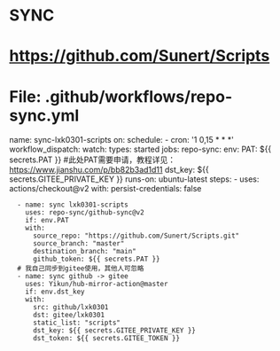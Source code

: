 # SYNC
# https://github.com/Sunert/Scripts


# File: .github/workflows/repo-sync.yml
name: sync-lxk0301-scripts
on:
  schedule:
    - cron: '1 0,15 * * *'
  workflow_dispatch:
  watch:
    types: started
jobs:
  repo-sync:
    env:
      PAT: ${{ secrets.PAT }} #此处PAT需要申请，教程详见：https://www.jianshu.com/p/bb82b3ad1d11
      dst_key: ${{ secrets.GITEE_PRIVATE_KEY }}
    runs-on: ubuntu-latest
    steps:
      - uses: actions/checkout@v2
        with:
          persist-credentials: false

      - name: sync lxk0301-scripts
        uses: repo-sync/github-sync@v2
        if: env.PAT
        with:
          source_repo: "https://github.com/Sunert/Scripts.git"
          source_branch: "master"
          destination_branch: "main"
          github_token: ${{ secrets.PAT }}
      # 我自己同步到gitee使用，其他人可忽略
      - name: sync github -> gitee
        uses: Yikun/hub-mirror-action@master
        if: env.dst_key
        with:
          src: github/lxk0301
          dst: gitee/lxk0301
          static_list: "scripts"
          dst_key: ${{ secrets.GITEE_PRIVATE_KEY }}
          dst_token: ${{ secrets.GITEE_TOKEN }}
